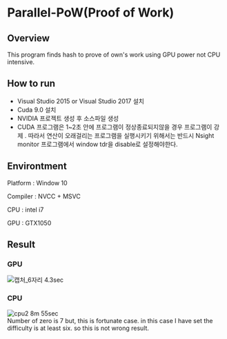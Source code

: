 # Parallel-PoW(Proof of Work)

## Overview
This program finds hash to prove of own's work using GPU power not CPU intensive.

## How to run
<ul>
  <li> Visual Studio 2015 or Visual Studio 2017 설치 </li>
  <li> Cuda 9.0 설치 </li>
  <li> NVIDIA 프로젝트 생성 후 소스파일 생성 </li>
  <li> CUDA 프로그램은 1~2초 안에 프로그램이 정상종료되지않을 경우 프로그램이 강제 . 따라서 연산이 오래걸리는 프로그램을 실행시키기 위해서는 반드시 Nsight monitor 프로그램에서 window tdr을 disable로 설정해야한다. </li>
</ul>


## Environtment
<p>Platform : Window 10</p>
<p>Compiler : NVCC + MSVC</p>
<p>CPU : intel i7</p>
<p>GPU : GTX1050</p>




## Result

### GPU
![캡처_6자리](https://user-images.githubusercontent.com/12508269/57239347-9af17000-7066-11e9-89b2-c04efb839a11.PNG)
4.3sec

### CPU
![cpu2](https://user-images.githubusercontent.com/12508269/57239350-9b8a0680-7066-11e9-989c-b53022d53e08.PNG)
8m 55sec
<br/>
Number of zero is 7 but, this is fortunate case. in this case I have set the difficulty is at least six. so this is not wrong result.


